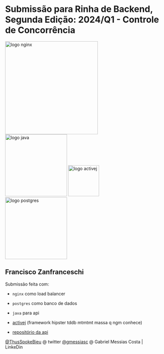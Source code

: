 # Submissão para Rinha de Backend, Segunda Edição: 2024/Q1 - Controle de Concorrência


<img src="https://upload.wikimedia.org/wikipedia/commons/c/c5/Nginx_logo.svg" alt="logo nginx" width="300" height="auto">
<br />
<img src="https://www.svgrepo.com/show/184143/java.svg" alt="logo java" width="200" height="auto">
<img src="https://activej.io/img/logo.webp" alt="logo activej" width="100" height="auto">
<img src="https://upload.wikimedia.org/wikipedia/commons/2/29/Postgresql_elephant.svg" alt="logo postgres" width="200" height="auto">


## Francisco Zanfranceschi
Submissão feita com:
- `nginx` como load balancer
- `postgres` como banco de dados
- `java` para api 
- [activej](https://activej.io/) (framework hipster tddb mtmtmt massa q ngm conhece)

- [repositório da api](https://github.com/ThusSpokeBieu/rinha-crebito-activej/)

[@ThusSpokeBieu](https://twitter.com/thusspokebieu) @ twitter
[@gmessiasc](https://www.linkedin.com/in/gmessiasc/) @ Gabriel Messias Costa | LinkeDin
